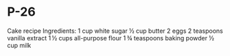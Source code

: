 # P-26
Cake recipe
Ingredients:
1 cup white sugar
½ cup butter
2 eggs
2 teaspoons vanilla extract
1 ½ cups all-purpose flour
1 ¾ teaspoons baking powder
½ cup milk
